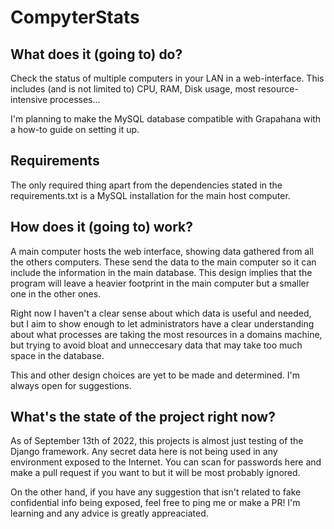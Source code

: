 # CompyterStats
## What does it (going to) do?
Check the status of multiple computers in your LAN in a web-interface. This includes (and is not limited to) CPU, RAM, Disk usage, most resource-intensive processes...

I'm planning to make the MySQL database compatible with Grapahana with a how-to guide on setting it up.

## Requirements
The only required thing apart from the dependencies stated in the requirements.txt is a MySQL installation for the main host computer.

## How does it (going to) work?
A main computer hosts the web interface, showing data gathered from all the others computers. These send the data to the main computer so it can include the information in the main database. This design implies that the program will leave a heavier footprint in the main computer but a smaller one in the other ones.

Right now I haven't a clear sense about which data is useful and needed, but I aim to show enough to let administrators have a clear understanding about what processes are taking the most resources in a domains machine, but trying to avoid bloat and unneccesary data that may take too much space in the database.

This and other design choices are yet to be made and determined. I'm always open for suggestions.

## What's the state of the project right now?
As of September 13th of 2022, this projects is almost just testing of the Django framework. Any secret data here is not being used in any environment exposed to the Internet. You can scan for passwords here and make a pull request if you want to but it will be most probably ignored. 

On the other hand, if you have any suggestion that isn't related to fake confidential info being exposed, feel free to ping me or make a PR! I'm learning and any advice is greatly appreaciated.
